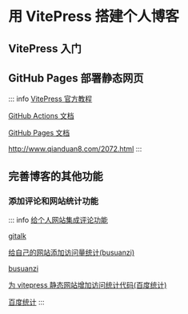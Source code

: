 # 用 VitePress 搭建个人博客

## VitePress 入门

## GitHub Pages 部署静态网页

::: info
[VitePress 官方教程](https://vitepress.dev/zh/guide/deploy#github-pages)

[GitHub Actions 文档](https://docs.github.com/zh/actions)

[GitHub Pages 文档](https://docs.github.com/zh/enterprise-server@3.10/pages)

http://www.qianduan8.com/2072.html
:::

## 完善博客的其他功能

### 添加评论和网站统计功能

::: info
[给个人网站集成评论功能](https://richard-docs.netlify.app/blogs/b-027)

[gitalk](https://github.com/gitalk/gitalk)

[给自己的网站添加访问量统计(busuanzi)](https://richard-docs.netlify.app/blogs/b-026)

[busuanzi](https://ibruce.info/2015/04/04/busuanzi/)

[为 vitepress 静态网站增加访问统计代码(百度统计)](https://blog.csdn.net/hjingfeng/article/details/135763120)


[百度统计](https://tongji.baidu.com/main/homepage/10000631241/homepage/index)
:::
